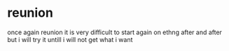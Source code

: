 # reunion
once again reunion
it is very difficult to start again on ethng after and after 
but i will try it untill i will not get what i want 
